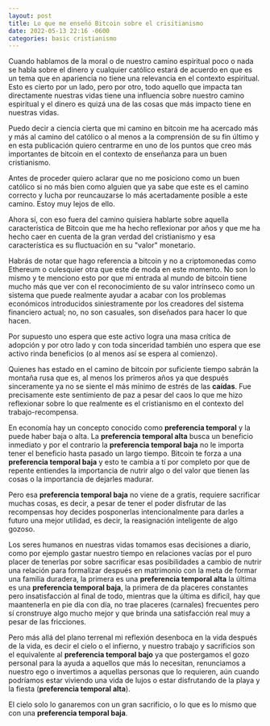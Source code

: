 ```yaml
---
layout: post
title: Lo que me enseñó Bitcoin sobre el crisitianismo
date: 2022-05-13 22:16 -0600
categories: basic cristianismo
---
```


Cuando hablamos de la moral o de nuestro camino espiritual poco o nada se habla sobre el dinero y cualquier católico estará de acuerdo en que es un tema que en apariencia no tiene una relevancia en el contexto espiritual. Esto es cierto por un lado, pero por otro, todo aquello que impacta tan directamente nuestras vidas tiene una influencia sobre nuestro camino espiritual y el dinero es quizá una de las cosas que más impacto tiene en nuestras vidas.

Puedo decir a ciencia cierta que mi camino en bitcoin me ha acercado más y más al camino del católico o al menos a la comprensión de su fin último y en esta publicación quiero centrarme en uno de los puntos que creo más importantes de bitcoin en el contexto de enseñanza para un buen cristianismo.

Antes de proceder quiero aclarar que no me posiciono como un buen católico si no más bien como alguien que ya sabe que este es el camino correcto y lucha por reuncauzarse lo más acertadamente posible a este camino. Estoy muy lejos de ello.

Ahora sí, con eso fuera del camino quisiera hablarte sobre aquella característica de Bitcoin que me ha hecho reflexionar por años y que me ha hecho caer en cuenta de la gran verdad del cristianismo y esa característica es su fluctuación en su "valor" monetario.

Habrás de notar que hago referencia a bitcoin y no a criptomonedas como Ethereum o culesquier otra que este de moda en este momento. No son lo mismo y te menciono esto por que mi entrada al mundo de bitcoin tiene mucho más que ver con el reconocimiento de su valor intrínseco como un sistema que puede realmente ayudar a acabar con los problemas económicos introducidos siniestramente por los creadores del sistema financiero actual; no, no son casuales, son diseñados para hacer lo que hacen.

Por supuesto uno espera que este activo logra una masa crítica de adopción y por otro lado y con toda sinceridad también uno espera que ese activo rinda beneficios (o al menos así se espera al comienzo).

Quienes has estado en el camino de bitcoin por suficiente tiempo sabrán la montaña rusa que es, al menos los primeros años ya que después sinceramente ya no se siente el más mínimo de estrés de las __caídas__. Fue precisamente este sentimiento de paz a pesar del caos lo que me hizo reflexionar sobre lo que realmente es el cristianismo en el contexto del trabajo-recompensa.

En economía hay un concepto conocido como __preferencia temporal__ y la puede haber baja o alta. La __preferencia temporal alta__ busca un beneficio inmediato y por el contrario la __preferencia temporal baja__ no le importa tener el beneficio hasta pasado un largo tiempo. Bitcoin te forza a una __preferencia temporal baja__ y esto te cambia a tí por completo por que de repente entiendes la importancia de nutrir algo o del valor que tienen las cosas o la importancia de dejarles madurar.

Pero esa __preferencia temporal baja__ no viene de a gratis, requiere sacrificar muchas cosas, es decir, a pesar de tener el poder disfrutar de las recompensas hoy decides posponerlas intencionalmente para darles a futuro una mejor utilidad, es decir, la reasignación inteligente de algo gozoso.

Los seres humanos en nuestras vidas tomamos esas decisiones a diario, como por ejemplo gastar nuestro tiempo en relaciones vacías por el puro placer de tenerlas por sobre sacrificar esas posibilidades a cambio de nutrir una relación para formalizar después en matrimonio con la meta de formar una familia duradera, la primera es una __preferencia temporal alta__ la última es una __preferencia temporal baja__, la primera de da placeres constantes pero insatisfacción al final de todo, mientras que la última es dificíl, hay que maantenerla en pie día con día, no trae placeres (carnales) frecuentes pero sí cronstruye algo mucho mejor y que brinda una satisfacción real muy a pesar de las fricciones.

Pero más allá del plano terrenal mi reflexión desenboca en la vida después de la vida, es decir el cielo o el infierno, y nuestro trabajo y sacrificios son el equivalente al __preferencia temporal bajo__ ya que postergamos el gozo personal para la ayuda a aquellos que más lo necesitan, renunciamos a nuestro ego o invertimos a aquellas personas que lo requieren, aún cuando podríamos estar viviendo una vida de lujos o estar disfrutando de la playa y la fiesta (__preferencia temporal alta__). 

El cielo solo lo ganaremos con un gran sacrificio, o lo que es lo mismo que con una __preferencia temporal baja__.

